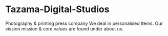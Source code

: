 # Tazama-Digital-Studios
Photography &amp; printing press company
We deal in personalsied Items.
Our vission mission & core values are found under about us.

